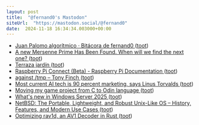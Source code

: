 ```yaml
---
layout: post
title:  "@fernand0's Mastodon"
siteUrl:  "https://mastodon.social/@fernand0"
date:  2024-11-18 16:34:34.003000+00:00
---
```

*  [Juan Palomo algorítmico · Bitácora de fernand0 ](http://blog.elmundoesimperfecto.com/2024/11/18/ia-industria-musical) ([toot](https://mastodon.social/@fernand0/113504922763091849))
*  [A new Mersenne Prime Has Been Found. When will we find the next one? ](https://blog.computationalcomplexity.org/2024/11/a-new-mersenne-prime-has-been-found.htm) ([toot](https://mastodon.social/@fernand0/113504845437217782))
*  [Terraza jardín ](https://www.flickr.com/photos/fernand0/54122755196) ([toot](https://mastodon.social/@fernand0/113504652836092970))
*  [Raspberry Pi Connect (Beta) - Raspberry Pi Documentation ](https://www.raspberrypi.com/documentation/services/connect.htm) ([toot](https://mastodon.social/@fernand0/113504638841020662))
*  [against /tmp – Tony Finch ](https://dotat.at/@/2024-10-22-tmp.htm) ([toot](https://mastodon.social/@fernand0/113503957881929311))
*  [Most current AI tech is 90 percent marketing, says Linus Torvalds ](https://www.techspot.com/news/105336-most-current-ai-tech-90-percent-marketing-linus.htm) ([toot](https://mastodon.social/@fernand0/113503702667559067))
*  [Moving my game project from C to Odin language ](https://akselmo.dev/posts/moving-from-c-to-odin) ([toot](https://mastodon.social/@fernand0/113503497290475135))
*  [What's new in Windows Server 2025 ](https://learn.microsoft.com/en-us/windows-server/get-started/whats-new-windows-server-202) ([toot](https://mastodon.social/@fernand0/113503257820496325))
*  [NetBSD: The Portable, Lightweight, and Robust Unix-Like OS – History, Features, and Modern Use Cases ](https://machaddr.substack.com/p/netbsd-the-portable-lightweight-an) ([toot](https://mastodon.social/@fernand0/113502257829670156))
*  [Optimizing rav1d, an AV1 Decoder in Rust ](https://www.memorysafety.org/blog/rav1d-performance-optimization) ([toot](https://mastodon.social/@fernand0/113501589183698011))
